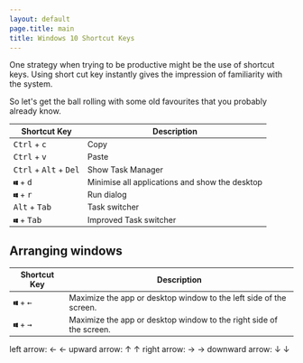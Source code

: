 ```yaml
---
layout: default
page.title: main
title: Windows 10 Shortcut Keys 
---
```


One strategy when trying to be productive might be the use of shortcut keys.  Using short cut key instantly gives the impression of familiarity with the system.

So let's get the ball rolling with some old favourites that you probably already know.


|Shortcut Key|Description|
|------------|-----------|
|<kbd>Ctrl</kbd> + <kbd>c</kbd>| Copy|
|<kbd>Ctrl</kbd> + <kbd>v</kbd>| Paste|
|<kbd>Ctrl</kbd> + <kbd>Alt</kbd> + <kbd>Del</kbd>| Show Task Manager|
|<kbd><img src="https://raw.githubusercontent.com/computamike/skills/main/assets/images/WindowsLogo.svg" width="8px"></kbd> + <kbd>d</kbd>| Minimise all applications and show the desktop|
|<kbd><img src="https://raw.githubusercontent.com/computamike/skills/main/assets/images/WindowsLogo.svg" width="8px"></kbd> + <kbd>r</kbd>| Run dialog|
|<kbd>Alt</kbd> + <kbd>Tab</kbd>| Task switcher|
|<kbd><img src="https://raw.githubusercontent.com/computamike/skills/main/assets/images/WindowsLogo.svg" width="8px"></kbd> + <kbd>Tab</kbd>| Improved Task switcher|

## Arranging windows

|Shortcut Key|Description|
|------------|-----------|
|<kbd><img src="https://raw.githubusercontent.com/computamike/skills/main/assets/images/WindowsLogo.svg" width="8px"></kbd> + <kbd>←</kbd>|Maximize the app or desktop window to the left side of the screen.|
|<kbd><img src="https://raw.githubusercontent.com/computamike/skills/main/assets/images/WindowsLogo.svg" width="8px"></kbd> + <kbd>→</kbd>|Maximize the app or desktop window to the right side of the screen.|



left arrow: ← &#8592;
upward arrow: ↑ &#8593;
right arrow: → &#8594;
downward arrow: ↓ &#8595;
